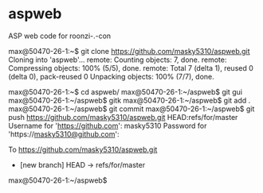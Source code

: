 # aspweb
ASP web code for roonzi-.-con

max@50470-26-1:~$ git clone https://github.com/masky5310/aspweb.git
Cloning into 'aspweb'...
remote: Counting objects: 7, done.
remote: Compressing objects: 100% (5/5), done.
remote: Total 7 (delta 1), reused 0 (delta 0), pack-reused 0
Unpacking objects: 100% (7/7), done.

max@50470-26-1:~$ cd aspweb/
max@50470-26-1:~/aspweb$ git gui
max@50470-26-1:~/aspweb$ gitk
max@50470-26-1:~/aspweb$ git add .
max@50470-26-1:~/aspweb$ git commit 
max@50470-26-1:~/aspweb$ git push https://github.com/masky5310/aspweb.git HEAD:refs/for/master
Username for 'https://github.com': masky5310
Password for 'https://masky5310@github.com': 

To https://github.com/masky5310/aspweb.git
 * [new branch]      HEAD -> refs/for/master
 
max@50470-26-1:~/aspweb$
